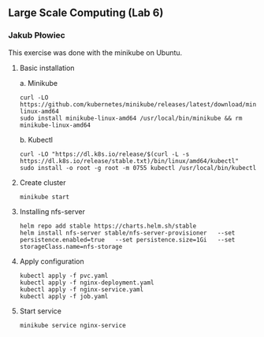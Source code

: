 ## Large Scale Computing (Lab 6)
### Jakub Płowiec

This exercise was done with the minikube on Ubuntu.

1. Basic installation

    a. Minikube
    ```
    curl -LO https://github.com/kubernetes/minikube/releases/latest/download/minikube-linux-amd64
    sudo install minikube-linux-amd64 /usr/local/bin/minikube && rm minikube-linux-amd64
    ```

    b. Kubectl
    ```
    curl -LO "https://dl.k8s.io/release/$(curl -L -s https://dl.k8s.io/release/stable.txt)/bin/linux/amd64/kubectl"
    sudo install -o root -g root -m 0755 kubectl /usr/local/bin/kubectl
    ```

2. Create cluster
    ```
    minikube start
    ```
4. Installing nfs-server
    ```
    helm repo add stable https://charts.helm.sh/stable
    helm install nfs-server stable/nfs-server-provisioner   --set persistence.enabled=true   --set persistence.size=1Gi   --set storageClass.name=nfs-storage
    ```

5. Apply configuration
    ```
    kubectl apply -f pvc.yaml
    kubectl apply -f nginx-deployment.yaml
    kubectl apply -f nginx-service.yaml
    kubectl apply -f job.yaml
    ```

6. Start service
    ```bash
    minikube service nginx-service
    ```
